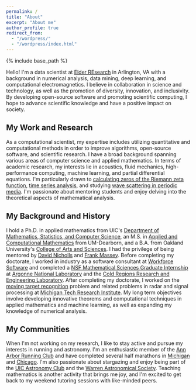 ```yaml
---
permalink: /
title: "About"
excerpt: "About me"
author_profile: true
redirect_from: 
  - "/wordpress/"
  - "/wordpress/index.html"
---
```


{% include base_path %}

Hello! I'm a data scientist at [Elder REsearch](https://www.elderresearch.com/) in Arlington, VA with a background in numerical analysis, data mining, deep learning, and computational electromagnetics. I believe in collaboration in science and technology, as well as the promotion of diversity, innovation, and inclusivity. By developing open-source software and promoting scientific computing, I hope to advance scientific knowledge and have a positive impact on society.

## My Work and Research
As a computational scientist, my expertise includes utilizing quantitative and computational methods in order to improve algorithms, open-source software, and scientific research. I have a broad background spanning various areas of computer science and applied mathematics. In terms of academic research, my interests lie in acoustics, fluid mechanics, high-performance computing, machine learning, and partial differential equations. I'm particularly drawn to [calculating zeros of the Riemann zeta function](https://en.wikipedia.org/wiki/Riemann_hypothesis#Zeros_on_the_critical_line), [time series analysis](https://en.wikipedia.org/wiki/Time_series), and studying [wave scattering in periodic media](https://en.wikipedia.org/wiki/Multiple_scattering_theory). I'm passionate about mentoring students and enjoy delving into the theoretical aspects of mathematical analysis.

## My Background and History
I hold a Ph.D. in applied mathematics from UIC's [Department of Mathematics, Statistics, and Computer Science](https://mscs.uic.edu/), an M.S. in [Applied and Computational Mathematics](https://umdearborn.edu/casl/graduate-programs/programs/master-science-applied-and-computational-mathematics) from UM-Dearborn, and a B.A. from Oakland University's [College of Arts and Sciences](https://oakland.edu/business/undergraduate-majors-minors/economics/). I had the privilege of being mentored by [David Nicholls](http://homepages.math.uic.edu/~nicholls/) and [Frank Massey](http://www-personal.umd.umich.edu/~fmassey/). Before completing my doctorate, I worked in industry as a software consultant at [Workforce Software](https://workforcesoftware.com/) and completed a [NSF Mathematical Sciences Graduate Internship](https://beta.nsf.gov/funding/opportunities/nsf-mathematical-sciences-graduate-internship) at [Argonne National Laboratory](https://www.anl.gov/) and the [Cold Regions Research and Engineering Laboratory](https://www.erdc.usace.army.mil/Locations/CRREL/). After completing my doctorate, I worked on the [moving target recognition](https://en.wikipedia.org/wiki/Moving_target_indication) problem and related problems in radar and signal processing at [Michigan Tech Research Institute](https://www.mtu.edu/mtri/). My long term objectives involve developing innovative theorems and computational techniques in applied mathematics and machine learning, as well as expanding my knowledge of numerical analysis.

## My Communities
When I'm not working on my research, I like to stay active and pursue my interests in running and astronomy. I'm an enthusiastic member of the [Ann Arbor Running Club](https://www.annarborrunningcompany.com/pages/group-runs) and have completed several half marathons in [Michigan](https://dxa2.com/) and [Chicago](https://www.chicagohalfmarathon.com/). I'm also passionate about stargazing and enjoy being part of the [UIC Astronomy Club](https://astroclubatuic.weebly.com/) and the [Warren Astronomical Society](https://warrenastro.org/). Teaching mathematics is another activity that brings me joy, and I'm excited to get back to my weekend tutoring sessions with like-minded peers.